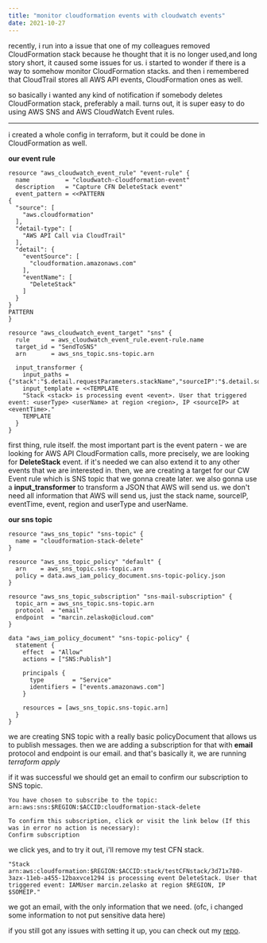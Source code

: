 ```yaml
---
title: "monitor cloudformation events with cloudwatch events"
date: 2021-10-27
---
```


recently, i run into a issue that one of my colleagues removed CloudFormation stack because he thought that it is no longer used,and long story short, it caused some issues for us.
i started to wonder if there is a way to somehow monitor CloudFormation stacks. and then i remembered that CloudTrail stores all AWS API events, CloudFormation ones as well.

so basically i wanted any kind of notification if somebody deletes CloudFormation stack, preferably a mail. turns out, it is super easy to do using AWS SNS and AWS CloudWatch Event rules.

---

i created a whole config in terraform, but it could be done in CloudFormation as well.

**our event rule**

```
resource "aws_cloudwatch_event_rule" "event-rule" {
  name          = "cloudwatch-cloudformation-event"
  description   = "Capture CFN DeleteStack event"
  event_pattern = <<PATTERN
{
  "source": [
    "aws.cloudformation"
  ],
  "detail-type": [
    "AWS API Call via CloudTrail"
  ],
  "detail": {
    "eventSource": [
      "cloudformation.amazonaws.com"
    ],
    "eventName": [
      "DeleteStack"
    ]
  }
}
PATTERN
}

resource "aws_cloudwatch_event_target" "sns" {
  rule      = aws_cloudwatch_event_rule.event-rule.name
  target_id = "SendToSNS"
  arn       = aws_sns_topic.sns-topic.arn

  input_transformer {
    input_paths = {"stack":"$.detail.requestParameters.stackName","sourceIP":"$.detail.sourceIPAddress","eventTime":"$.detail.eventTime","userType":"$.detail.userIdentity.type","event":"$.detail.eventName","region":"$.detail.awsRegion","userName":"$.detail.userIdentity.userName"}
    input_template = <<TEMPLATE
    "Stack <stack> is processing event <event>. User that triggered event: <userType> <userName> at region <region>, IP <sourceIP> at <eventTime>."
    TEMPLATE
  }
}
```
first thing, rule itself. the most important part is the event patern - we are looking for AWS API CloudFormation calls, more precisely, we are looking for **DeleteStack** event. if it's needed we can also extend it to any other events that we are interested in.
then, we are creating a target for our CW Event rule which is SNS topic that we gonna create later. we also gonna use a **input_transformer** to transform a JSON that AWS will send us. we don't need all information that AWS will send us, just the stack name, sourceIP, eventTime, event, region and userType and userName.

**our sns topic**

```
resource "aws_sns_topic" "sns-topic" {
  name = "cloudformation-stack-delete"
}

resource "aws_sns_topic_policy" "default" {
  arn    = aws_sns_topic.sns-topic.arn
  policy = data.aws_iam_policy_document.sns-topic-policy.json
}

resource "aws_sns_topic_subscription" "sns-mail-subscription" {
  topic_arn = aws_sns_topic.sns-topic.arn
  protocol  = "email"
  endpoint  = "marcin.zelasko@icloud.com"
}

data "aws_iam_policy_document" "sns-topic-policy" {
  statement {
    effect  = "Allow"
    actions = ["SNS:Publish"]

    principals {
      type        = "Service"
      identifiers = ["events.amazonaws.com"]
    }

    resources = [aws_sns_topic.sns-topic.arn]
  }
}
```

we are creating SNS topic with a really basic policyDocument that allows us to publish messages. then we are adding a subscription for that with **email** protocol and endpoint is our email. and that's basically it, we are running *terraform apply*

if it was successful we should get an email to confirm our subscription to SNS topic.
```
You have chosen to subscribe to the topic: 
arn:aws:sns:$REGION:$ACCID:cloudformation-stack-delete

To confirm this subscription, click or visit the link below (If this was in error no action is necessary): 
Confirm subscription
```
we click yes, and to try it out, i'll remove my test CFN stack.
```
"Stack arn:aws:cloudformation:$REGION:$ACCID:stack/testCFNstack/3d71x780-3azx-11eb-a455-12baxvce1294 is processing event DeleteStack. User that triggered event: IAMUser marcin.zelasko at region $REGION, IP $SOMEIP."
```
we got an email, with the only information that we need. (ofc, i changed some information to not put sensitive data here)

if you still got any issues with setting it up, you can check out my [repo](https://github.com/zelaskov/cloudwatch-cloudformation-sns).
